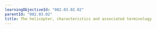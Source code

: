 ```yaml
---
learningObjectiveId: "082.03.02.02"
parentId: "082.03.02"
title: The helicopter, characteristics and associated terminology
---
```

